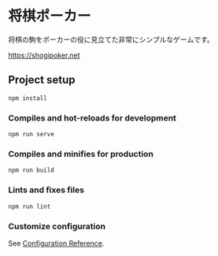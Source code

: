 # 将棋ポーカー

将棋の駒をポーカーの役に見立てた非常にシンプルなゲームです。

https://shogipoker.net

## Project setup

```
npm install
```

### Compiles and hot-reloads for development

```
npm run serve
```

### Compiles and minifies for production

```
npm run build
```

### Lints and fixes files

```
npm run lint
```

### Customize configuration

See [Configuration Reference](https://cli.vuejs.org/config/).
